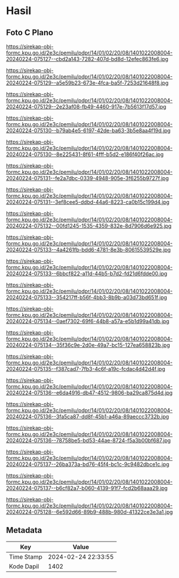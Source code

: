 # Hasil

## Foto C Plano

https://sirekap-obj-formc.kpu.go.id/2e3c/pemilu/pdpr/14/01/02/20/08/1401022008004-20240224-075127--cbd2a143-7282-407d-bd8d-12efec863fe6.jpg

https://sirekap-obj-formc.kpu.go.id/2e3c/pemilu/pdpr/14/01/02/20/08/1401022008004-20240224-075129--a5e59b23-673e-4fca-ba5f-7253d21648f8.jpg

https://sirekap-obj-formc.kpu.go.id/2e3c/pemilu/pdpr/14/01/02/20/08/1401022008004-20240224-075129--2e23af08-fb49-4460-917e-7b5613f17d57.jpg

https://sirekap-obj-formc.kpu.go.id/2e3c/pemilu/pdpr/14/01/02/20/08/1401022008004-20240224-075130--b79ab4e5-6197-42de-ba63-3b5e8aa4f19d.jpg

https://sirekap-obj-formc.kpu.go.id/2e3c/pemilu/pdpr/14/01/02/20/08/1401022008004-20240224-075130--8e225431-8f61-4fff-b5d2-e186f40f26ac.jpg

https://sirekap-obj-formc.kpu.go.id/2e3c/pemilu/pdpr/14/01/02/20/08/1401022008004-20240224-075131--fe2a7dbc-0339-4948-905e-3f6255b9727f.jpg

https://sirekap-obj-formc.kpu.go.id/2e3c/pemilu/pdpr/14/01/02/20/08/1401022008004-20240224-075131--3ef8cee5-ddbd-44a6-8223-ca0b15c199d4.jpg

https://sirekap-obj-formc.kpu.go.id/2e3c/pemilu/pdpr/14/01/02/20/08/1401022008004-20240224-075132--00fd1245-1535-4359-832e-8d7906d6e925.jpg

https://sirekap-obj-formc.kpu.go.id/2e3c/pemilu/pdpr/14/01/02/20/08/1401022008004-20240224-075133--4a4261fb-bdd6-4781-8e3b-80615539529e.jpg

https://sirekap-obj-formc.kpu.go.id/2e3c/pemilu/pdpr/14/01/02/20/08/1401022008004-20240224-075133--6bbcf822-a11d-44b5-b7d2-fd21d6fdde00.jpg

https://sirekap-obj-formc.kpu.go.id/2e3c/pemilu/pdpr/14/01/02/20/08/1401022008004-20240224-075133--354217ff-b56f-4bb3-8b9b-a03d73bd651f.jpg

https://sirekap-obj-formc.kpu.go.id/2e3c/pemilu/pdpr/14/01/02/20/08/1401022008004-20240224-075134--0aef7302-69f6-44b8-a57a-e5b1d99a41db.jpg

https://sirekap-obj-formc.kpu.go.id/2e3c/pemilu/pdpr/14/01/02/20/08/1401022008004-20240224-075134--35f36c9e-2d0e-49a7-bc15-127ea658823b.jpg

https://sirekap-obj-formc.kpu.go.id/2e3c/pemilu/pdpr/14/01/02/20/08/1401022008004-20240224-075135--f387cad7-7fb3-4c6f-a19c-fcdac4d42d4f.jpg

https://sirekap-obj-formc.kpu.go.id/2e3c/pemilu/pdpr/14/01/02/20/08/1401022008004-20240224-075136--e6da4916-db47-4512-9806-ba29ca875d4d.jpg

https://sirekap-obj-formc.kpu.go.id/2e3c/pemilu/pdpr/14/01/02/20/08/1401022008004-20240224-075136--3fa5ca87-dd8f-45b1-a46a-89aeccc3732b.jpg

https://sirekap-obj-formc.kpu.go.id/2e3c/pemilu/pdpr/14/01/02/20/08/1401022008004-20240224-075136--78758be5-bd53-44ae-8724-f5a3b00bf687.jpg

https://sirekap-obj-formc.kpu.go.id/2e3c/pemilu/pdpr/14/01/02/20/08/1401022008004-20240224-075137--26ba373a-bd76-45f4-bc1c-9c9482dbce1c.jpg

https://sirekap-obj-formc.kpu.go.id/2e3c/pemilu/pdpr/14/01/02/20/08/1401022008004-20240224-075137--b6cf82a7-b060-4139-91f7-fcd2b68aaa29.jpg

https://sirekap-obj-formc.kpu.go.id/2e3c/pemilu/pdpr/14/01/02/20/08/1401022008004-20240224-075128--6e592d66-89b9-488b-980d-41322ce3e3a1.jpg


## Metadata

| Key        | Value               |
| ---------- | ------------------- |
| Time Stamp | 2024-02-24 22:33:55 |
| Kode Dapil | 1402                |



